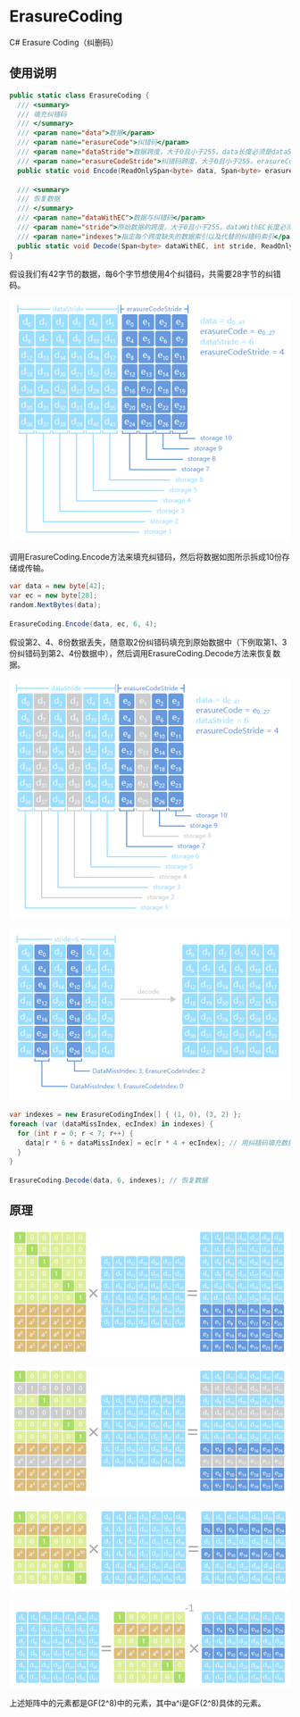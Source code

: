 # ErasureCoding
C# Erasure Coding（纠删码）

## 使用说明
```csharp
public static class ErasureCoding {
  /// <summary>
  /// 填充纠错码
  /// </summary>
  /// <param name="data">数据</param>
  /// <param name="erasureCode">纠错码</param>
  /// <param name="dataStride">数据跨度，大于0且小于255。data长度必须是dataStride的整数倍</param>
  /// <param name="erasureCodeStride">纠错码跨度，大于0且小于255。erasureCode长度必须是erasureCodeStride的整数倍</param>
  public static void Encode(ReadOnlySpan<byte> data, Span<byte> erasureCode, int dataStride, int erasureCodeStride);
  
  /// <summary>
  /// 恢复数据
  /// </summary>
  /// <param name="dataWithEC">数据与纠错码</param>
  /// <param name="stride">原始数据的跨度，大于0且小于255。dataWithEC长度必须是stride的整数倍</param>
  /// <param name="indexes">指定每个跨度缺失的数据索引以及代替的纠错码索引</param>
  public static void Decode(Span<byte> dataWithEC, int stride, ReadOnlySpan<ErasureCodingIndex> indexes);
}
```

假设我们有42字节的数据，每6个字节想使用4个纠错码，共需要28字节的纠错码。

![image](https://github.com/ibukisaar/ErasureCoding/raw/master/imgs/1_1.png)

调用ErasureCoding.Encode方法来填充纠错码，然后将数据如图所示拆成10份存储或传输。
```csharp
var data = new byte[42];
var ec = new byte[28];
random.NextBytes(data);

ErasureCoding.Encode(data, ec, 6, 4);
```

假设第2、4、8份数据丢失，随意取2份纠错码填充到原始数据中（下例取第1、3份纠错码到第2、4份数据中），然后调用ErasureCoding.Decode方法来恢复数据。

![image](https://github.com/ibukisaar/ErasureCoding/raw/master/imgs/1_2.png)

![image](https://github.com/ibukisaar/ErasureCoding/raw/master/imgs/1_3.png)

```csharp
var indexes = new ErasureCodingIndex[] { (1, 0), (3, 2) };
foreach (var (dataMissIndex, ecIndex) in indexes) {
  for (int r = 0; r < 7; r++) {
    data[r * 6 + dataMissIndex] = ec[r * 4 + ecIndex]; // 用纠错码填充数据
  }
}

ErasureCoding.Decode(data, 6, indexes); // 恢复数据
```

## 原理

![image](https://github.com/ibukisaar/ErasureCoding/raw/master/imgs/2_1.png)

![image](https://github.com/ibukisaar/ErasureCoding/raw/master/imgs/2_2.png)

![image](https://github.com/ibukisaar/ErasureCoding/raw/master/imgs/2_3.png)

![image](https://github.com/ibukisaar/ErasureCoding/raw/master/imgs/2_4.png)

上述矩阵中的元素都是GF(2^8)中的元素，其中a^i是GF(2^8)具体的元素。
